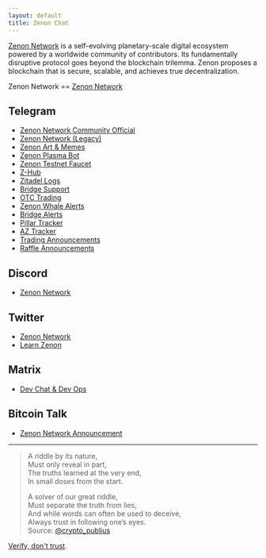 ```yaml
---
layout: default
title: Zenon Chat
---
```

[Zenon Network](https://zenon.network) is a self-evolving planetary-scale digital ecosystem powered by a worldwide community of contributors. Its fundamentally disruptive protocol goes beyond the blockchain trilemma. Zenon proposes a blockchain that is secure, scalable, and achieves true decentralization.

Zenon Network == [Zenon Network](https://zenon.network) 

## Telegram
* [Zenon Network Community Official](https://t.me/zenonofficial)
* [Zenon Network (Legacy)](https://t.me/zenonnetwork)
* [Zenon Art & Memes](https://t.me/Zenon_Art)
* [Zenon Plasma Bot](https://t.me/plasmapoints_bot)
* [Zenon Testnet Faucet](https://t.me/znn_faucet_bot)
* [Z-Hub](https://t.me/)
* [Zitadel Logs](https://t.me/Zitadel)
* [Bridge Support](https://t.me/nom_mt)
* [OTC Trading](https://t.me/znnotc)
* [Zenon Whale Alerts](https://t.me/zenonwhalealerts)
* [Bridge Alerts](https://t.me/zenon_bridge_alerts)
* [Pillar Tracker](https://t.me/pillar_tracker)
* [AZ Tracker](https://t.me/az_tracker)
* [Trading Announcements](https://t.me/wZNN_wQSR)
* [Raffle Announcements](https://t.me/zenonraffle)

## Discord
* [Zenon Network](https://discord.com/invite/zenonnetwork)

## Twitter
* [Zenon Network](https://x.com/zenon_network)
* [Learn Zenon](https://x.com/learn_network)

## Matrix
* [Dev Chat & Dev Ops](https://matrix.zenon.chat)

## Bitcoin Talk
* [Zenon Network Announcement](https://bitcointalk.org/index.php?topic=5279643.msg55303681#msg55303681)

---

> A riddle by its nature,  
> Must only reveal in part,  
> The truths learned at the very end,  
> In small doses from the start.  
>
> A solver of our great riddle,  
> Must separate the truth from lies,  
> And while words can often be used to deceive,  
> Always trust in following one’s eyes.  
Source: [@crypto_publius](https://x.com/crypto_publius/status/1452886881373466626?s=61&t=F7w_h6iqnWsxIh160RzrFw)

[Verify, don't trust](https://forum.hypercore.one/t/what-is-the-difference-between-zenon-network-and-zenon-org/467).
